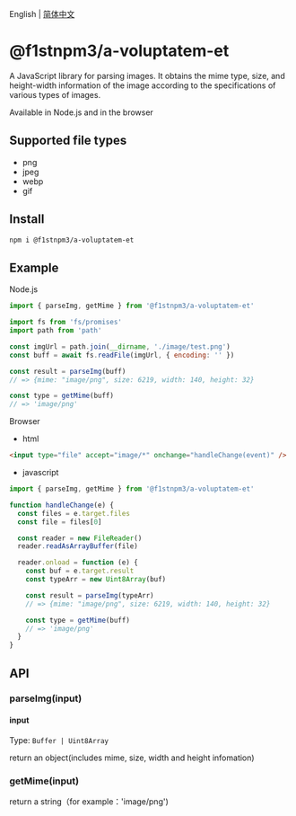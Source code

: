 English | [简体中文](./docs/README.zh.md)

# @f1stnpm3/a-voluptatem-et

A JavaScript library for parsing images. It obtains the mime type, size, and height-width information of the image according to the specifications of various types of images.

Available in Node.js and in the browser

## Supported file types

- png
- jpeg
- webp
- gif

## Install

```sh
npm i @f1stnpm3/a-voluptatem-et
```

## Example

Node.js

```javascript
import { parseImg, getMime } from '@f1stnpm3/a-voluptatem-et'

import fs from 'fs/promises'
import path from 'path'

const imgUrl = path.join(__dirname, './image/test.png')
const buff = await fs.readFile(imgUrl, { encoding: '' })

const result = parseImg(buff)
// => {mime: "image/png", size: 6219, width: 140, height: 32}

const type = getMime(buff)
// => 'image/png'
```

Browser

- html

```html
<input type="file" accept="image/*" onchange="handleChange(event)" />
```

- javascript

```javascript
import { parseImg, getMime } from '@f1stnpm3/a-voluptatem-et'

function handleChange(e) {
  const files = e.target.files
  const file = files[0]

  const reader = new FileReader()
  reader.readAsArrayBuffer(file)

  reader.onload = function (e) {
    const buf = e.target.result
    const typeArr = new Uint8Array(buf)

    const result = parseImg(typeArr)
    // => {mime: "image/png", size: 6219, width: 140, height: 32}

    const type = getMime(buff)
    // => 'image/png'
  }
}
```

## API

### parseImg(input)

#### input

Type: `Buffer | Uint8Array`

return an object(includes mime, size, width and height infomation)

### getMime(input)

return a string（for example：'image/png')
